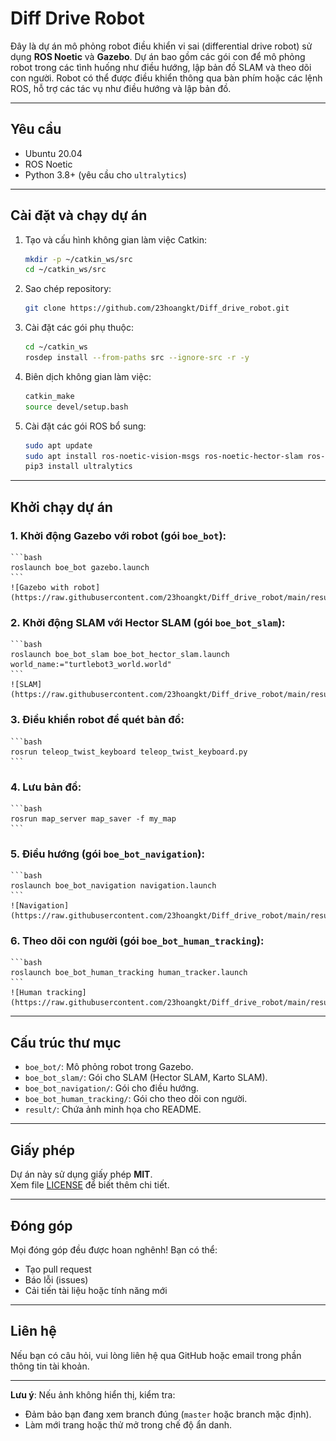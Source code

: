 # Diff Drive Robot

Đây là dự án mô phỏng robot điều khiển vi sai (differential drive robot) sử dụng **ROS Noetic** và **Gazebo**. Dự án bao gồm các gói con để mô phỏng robot trong các tình huống như điều hướng, lập bản đồ SLAM và theo dõi con người. Robot có thể được điều khiển thông qua bàn phím hoặc các lệnh ROS, hỗ trợ các tác vụ như điều hướng và lập bản đồ.

---

## Yêu cầu

- Ubuntu 20.04
- ROS Noetic
- Python 3.8+ (yêu cầu cho `ultralytics`)

---

## Cài đặt và chạy dự án

1. Tạo và cấu hình không gian làm việc Catkin:
    ```bash
    mkdir -p ~/catkin_ws/src
    cd ~/catkin_ws/src
    ```

2. Sao chép repository:
    ```bash
    git clone https://github.com/23hoangkt/Diff_drive_robot.git
    ```

3. Cài đặt các gói phụ thuộc:
    ```bash
    cd ~/catkin_ws
    rosdep install --from-paths src --ignore-src -r -y
    ```

4. Biên dịch không gian làm việc:
    ```bash
    catkin_make
    source devel/setup.bash
    ```

5. Cài đặt các gói ROS bổ sung:
    ```bash
    sudo apt update
    sudo apt install ros-noetic-vision-msgs ros-noetic-hector-slam ros-noetic-slam-karto
    pip3 install ultralytics
    ```

---

## Khởi chạy dự án

### 1. Khởi động Gazebo với robot (gói `boe_bot`):
    ```bash
    roslaunch boe_bot gazebo.launch
    ```
    ![Gazebo with robot](https://raw.githubusercontent.com/23hoangkt/Diff_drive_robot/main/result/robot.png)

### 2. Khởi động SLAM với Hector SLAM (gói `boe_bot_slam`):
    ```bash
    roslaunch boe_bot_slam boe_bot_hector_slam.launch world_name:="turtlebot3_world.world"
    ```
    ![SLAM](https://raw.githubusercontent.com/23hoangkt/Diff_drive_robot/main/result/slam.png)

### 3. Điều khiển robot để quét bản đồ:
    ```bash
    rosrun teleop_twist_keyboard teleop_twist_keyboard.py
    ```

### 4. Lưu bản đồ:
    ```bash
    rosrun map_server map_saver -f my_map
    ```

### 5. Điều hướng (gói `boe_bot_navigation`):
    ```bash
    roslaunch boe_bot_navigation navigation.launch
    ```
    ![Navigation](https://raw.githubusercontent.com/23hoangkt/Diff_drive_robot/main/result/navigation.png)

### 6. Theo dõi con người (gói `boe_bot_human_tracking`):
    ```bash
    roslaunch boe_bot_human_tracking human_tracker.launch
    ```
    ![Human tracking](https://raw.githubusercontent.com/23hoangkt/Diff_drive_robot/main/result/human_follow.png)

---

## Cấu trúc thư mục

- `boe_bot/`: Mô phỏng robot trong Gazebo.
- `boe_bot_slam/`: Gói cho SLAM (Hector SLAM, Karto SLAM).
- `boe_bot_navigation/`: Gói cho điều hướng.
- `boe_bot_human_tracking/`: Gói cho theo dõi con người.
- `result/`: Chứa ảnh minh họa cho README.

---

## Giấy phép

Dự án này sử dụng giấy phép **MIT**.  
Xem file [LICENSE](LICENSE) để biết thêm chi tiết.

---

## Đóng góp

Mọi đóng góp đều được hoan nghênh! Bạn có thể:
- Tạo pull request
- Báo lỗi (issues)
- Cải tiến tài liệu hoặc tính năng mới

---

## Liên hệ

Nếu bạn có câu hỏi, vui lòng liên hệ qua GitHub hoặc email trong phần thông tin tài khoản.

---

**Lưu ý**: Nếu ảnh không hiển thị, kiểm tra:
- Đảm bảo bạn đang xem branch đúng (`master` hoặc branch mặc định).
- Làm mới trang hoặc thử mở trong chế độ ẩn danh.
